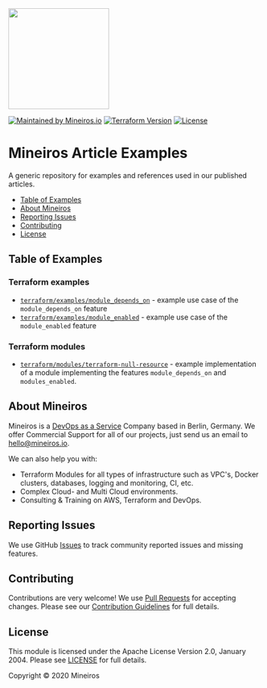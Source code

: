 <img src="https://i.imgur.com/t8IkKoZl.png" width="200"/>

[![Maintained by Mineiros.io](https://img.shields.io/badge/maintained%20by-mineiros.io-00607c.svg)](https://www.mineiros.io/ref=repo_article-examples)
[![Terraform Version](https://img.shields.io/badge/terraform-~%3E%200.12.20-brightgreen.svg)](https://github.com/hashicorp/terraform/releases)
[![License](https://img.shields.io/badge/License-Apache%202.0-brightgreen.svg)](https://opensource.org/licenses/Apache-2.0)

# Mineiros Article Examples
A generic repository for examples and references used in our published articles.

- [Table of Examples](#table-of-examples)
- [About Mineiros](#about-mineiros)
- [Reporting Issues](#reporting-issues)
- [Contributing](#contributing)
- [License](#license)

## Table of Examples

### Terraform examples
- [`terraform/examples/module_depends_on`](terraform/examples/module_depends_on) -
  example use case of the `module_depends_on` feature
- [`terraform/examples/module_enabled`](terraform/examples/module_enabled) -
  example use case of the `module_enabled` feature

### Terraform modules
- [`terraform/modules/terraform-null-resource`](terraform/modules/terraform-null-resource) -
  example implementation of a module implementing the features `module_depends_on`
  and `modules_enabled`.

## About Mineiros
Mineiros is a [DevOps as a Service](https://mineiros.io/) Company based in Berlin, Germany.
We offer Commercial Support for all of our projects, just send us an email to [hello@mineiros.io](mailto:hello@mineiros.io).

We can also help you with:
- Terraform Modules for all types of infrastructure such as VPC's, Docker clusters,
databases, logging and monitoring, CI, etc.
- Complex Cloud- and Multi Cloud environments.
- Consulting & Training on AWS, Terraform and DevOps.

## Reporting Issues
We use GitHub [Issues](https://github.com/mineiros-io/article-examples/issues) to track community reported issues and missing features.

## Contributing
Contributions are very welcome!
We use [Pull Requests](https://github.com/mineiros-io/article-examples/pulls)
for accepting changes.
Please see our
[Contribution Guidelines](https://github.com/mineiros-io/article-examples/blob/master/CONTRIBUTING.md)
for full details.

## License
This module is licensed under the Apache License Version 2.0, January 2004.
Please see [LICENSE](https://github.com/mineiros-io/article-examples/blob/master/LICENSE) for full details.

Copyright &copy; 2020 Mineiros
